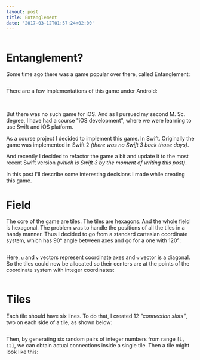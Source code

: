 ```yaml
---
layout: post
title: Entanglement
date: '2017-03-12T01:57:24+02:00'
---
```


<img data-src="{{ '/images/entanglement/ios-screen1.png' | prepend: site.baseurl }}" alt="">

# Entanglement?

Some time ago there was a game popular over there, called Entanglement:

<img data-src="{{ '/images/entanglement/web-screen1.webp' | prepend: site.baseurl }}" alt="">

There are a few implementations of this game under Android:

<img data-src="{{ '/images/entanglement/android-screen1.webp' | prepend: site.baseurl }}" alt="">
<img data-src="{{ '/images/entanglement/android-screen2.webp' | prepend: site.baseurl }}" alt="">

But there was no such game for iOS. And as I pursued my second M. Sc. degree, I have had a course
"iOS development", where we were learning to use Swift and iOS platform.

As a course project I decided to implement this game. In Swift. Originally the game was implemented
in Swift 2 _(there was no Swift 3 back those days)_.

And recently I decided to refactor the game a bit and update it to the most recent Swift version
_(which is Swift 3 by the moment of writing this post)_.

In this post I'll describe some interesting decisions I made while creating this game.

<!--more-->

# Field

The core of the game are tiles. The tiles are hexagons. And the whole field is hexagonal.
The problem was to handle the positions of all the tiles in a handy manner. Thus I decided
to go from a standard cartesian coordinate system, which has 90&deg; angle between axes
and go for a one with 120&deg;:

<img data-src="{{ '/images/entanglement/120-deg-coordinate-system.png' | prepend: site.baseurl }}" alt="">

Here, `u` and `v` vectors represent coordinate axes and `w` vector is a diagonal. So the tiles
could now be allocated so their centers are at the points of the coordinate system with integer
coordinates:

<img data-src="{{ '/images/entanglement/tiles-1.png' | prepend: site.baseurl }}" alt="">

# Tiles

Each tile should have six lines. To do that, I created 12 _"connection slots"_, two on each
side of a tile, as shown below:

<img data-src="{{ '/images/entanglement/tile-connections-1.png' | prepend: site.baseurl }}" alt="">

Then, by generating six random pairs of integer numbers from range `[1, 12]`, we can obtain actual
connections inside a single tile. Then a tile might look like this:

<img data-src="{{ '/images/entanglement/tile-sample.png' | prepend: site.baseurl }}" alt="">

